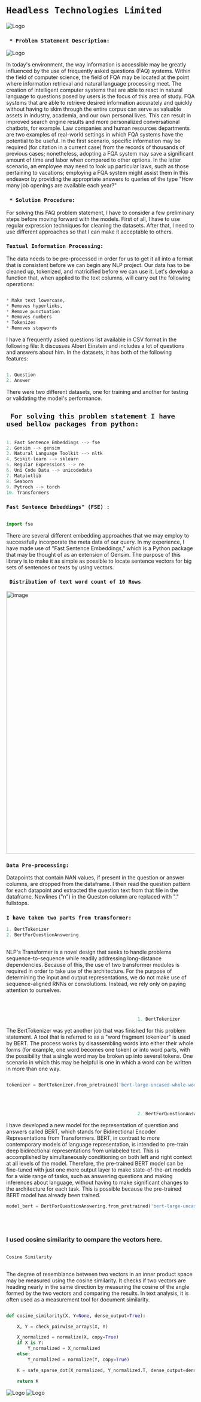 <h1><code>Headless Technologies Limited</code></h1>

<img src="https://github.com/ahammadmejbah/Headless-Technologies-Limited/blob/main/Images/HL_Logo_horizontal_PNG_File.png" alt="Logo">

<h3><code> * Problem Statement Description:</code></h3>

<img src="https://github.com/ahammadmejbah/Headless-Technologies-Limited/blob/main/Images/Question%20Retriever.png" alt="Logo">

In today's environment, the way information is accessible may be greatly influenced by the use of frequently asked questions (FAQ) systems. Within the field of computer science, the field of FQA may be located at the point where information retrieval and natural language processing meet. The creation of intelligent computer systems that are able to react in natural language to questions posed by users is the focus of this area of study. FQA systems that are able to retrieve desired information accurately and quickly without having to skim through the entire corpus can serve as valuable assets in industry, academia, and our own personal lives. This can result in improved search engine results and more personalized conversational chatbots, for example. Law companies and human resources departments are two examples of real-world settings in which FQA systems have the potential to be useful. In the first scenario, specific information may be required (for citation in a current case) from the records of thousands of previous cases; nonetheless, adopting a FQA system may save a significant amount of time and labor when compared to other options. In the latter scenario, an employee may need to look up particular laws, such as those pertaining to vacations; employing a FQA system might assist them in this endeavor by providing the appropriate answers to queries of the type "How many job openings are available each year?"


<h3><code> * Solution Procedure: </code></h3>
        
For solving this FAQ problem statement, I have to consider a few preliminary steps before moving forward with the models. First of all, I have to use regular expression techniques for cleaning the datasets. After that, I need to use different approaches so that I can make it acceptable to others.


<h3><code>Textual Information Processing:</code></h3> 

The data needs to be pre-processed in order for us to get it all into a format that is consistent before we can begin any NLP project. Our data has to be cleaned up, tokenized, and matricified before we can use it. Let's develop a function that, when applied to the text columns, will carry out the following operations:

``` python 

* Make text lowercase,
* Removes hyperlinks,
* Remove punctuation
* Removes numbers
* Tokenizes
* Removes stopwords
```
I have a frequently asked questions list available in CSV format in the following file: It discusses Albert Einstein and includes a lot of questions and answers about him. In the datasets, it has both of the following features:


``` python

1. Question
2. Answer

```

There were two different datasets, one for training and another for testing or validating the model's performance.


<h2><code> For solving this problem statement I have used bellow packages from python:</code></h2>

``` python

1. Fast Sentence Embeddings --> fse
2. Gensim --> gensim
3. Natural Language Toolkit --> nltk
4. Scikit-learn --> sklearn
5. Regular Expressions --> re
6. Uni Code Data --> unicodedata
7. Matplotlib 
8. Seaborn 
9. Pytroch --> torch
10. Transformers

```

<h3><code>Fast Sentence Embeddings" (FSE) :</code></h3>

``` python

import fse

```

There are several different embedding approaches that we may employ to successfully incorporate the meta data of our query. In my experience, I have made use of "Fast Sentence Embeddings," which is a Python package that may be thought of as an extension of Gensim. The purpose of this library is to make it as simple as possible to locate sentence vectors for big sets of sentences or texts by using vectors.




<h3> <code> Distribution of text word count of 10 Rows </code></h3>

<img width="702" alt="image" src="https://user-images.githubusercontent.com/56669333/201469851-c5d1010b-a1c4-467b-850d-00de3716b5af.png">



<h3><code><b>Data Pre-processing:</b></code></h3>

Datapoints that contain NAN values, if present in the question or answer columns, are dropped from the dataframe. I then read the question pattern for each datapoint and extracted the question text from that file in the dataframe. Newlines ("n") in the Queston column are replaced with "." fullstops.      
        

<h3><code>I have taken two parts from transformer:</code></h3>

``` python
1. BertTokenizer
2. BertForQuestionAnswering
        
```

NLP's Transformer is a novel design that seeks to handle problems sequence-to-sequence while readily addressing long-distance dependencies. Because of this, the use of two transformer modules is required in order to take use of the architecture. For the purpose of determining the input and output representations, we do not make use of sequence-aligned RNNs or convolutions. Instead, we rely only on paying attention to ourselves.

</br>
</br>

``` python
                                                 1. BertTokenizer
```


The BertTokenizer was yet another job that was finished for this problem statement. A tool that is referred to as a "word fragment tokenizer" is used by BERT. The process works by disassembling words into either their whole forms (for example, one word becomes one token) or into word parts, with the possibility that a single word may be broken up into several tokens. One scenario in which this may be helpful is one in which a word can be written in more than one way.

``` python

tokenizer = BertTokenizer.from_pretrained('bert-large-uncased-whole-word-masking-finetuned-squad')

```
</br>
</br>

``` python
                                                 2. BertForQuestionAnswering
```

I have developed a new model for the representation of querstion and answers called BERT, which stands for Bidirectional Encoder Representations from Transformers. BERT, in contrast to more contemporary models of language representation, is intended to pre-train deep bidirectional representations from unlabeled text. This is accomplished by simultaneously conditioning on both left and right context at all levels of the model. Therefore, the pre-trained BERT model can be fine-tuned with just one more output layer to make state-of-the-art models for a wide range of tasks, such as answering questions and making inferences about language, without having to make significant changes to the architecture for each task. This is possible because the pre-trained BERT model has already been trained.

``` python
model_bert = BertForQuestionAnswering.from_pretrained('bert-large-uncased-whole-word-masking-finetuned-squad')

```
</br>
</br>

<h3>I used cosine similarity to compare the vectors here.</h2>

``` python

Cosine Similarity
                        
```

The degree of resemblance between two vectors in an inner product space may be measured using the cosine similarity. It checks if two vectors are heading nearly in the same direction by measuring the cosine of the angle formed by the two vectors and comparing the results. In text analysis, it is often used as a measurement tool for document similarity.


``` python

def cosine_similarity(X, Y=None, dense_output=True):

    X, Y = check_pairwise_arrays(X, Y)

    X_normalized = normalize(X, copy=True)
    if X is Y:
        Y_normalized = X_normalized
    else:
        Y_normalized = normalize(Y, copy=True)

    K = safe_sparse_dot(X_normalized, Y_normalized.T, dense_output=dense_output)

    return K

```
<img src="https://github.com/ahammadmejbah/Headless-Technologies-Limited/blob/main/Images/Boxplot.png" alt="Logo">







<img src="https://github.com/ahammadmejbah/Headless-Technologies-Limited/blob/main/Images/word.png" alt="Logo">







